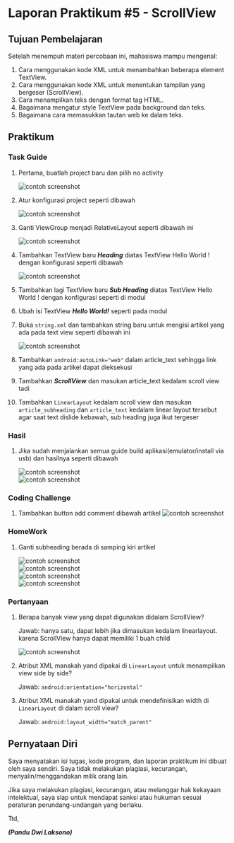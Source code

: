 # Laporan Praktikum #5 - ScrollView

## Tujuan Pembelajaran

Setelah menempuh materi percobaan ini, mahasiswa mampu mengenal:
1. Cara menggunakan kode XML untuk menambahkan beberapa element TextView.
2. Cara menggunakan kode XML untuk menentukan tampilan yang bergeser (ScrollView). 
3. Cara menampilkan teks dengan format tag HTML.
4. Bagaimana mengatur style TextView pada background dan teks.
5. Bagaimana cara memasukkan tautan web ke dalam teks.

## Praktikum

### Task Guide

1. Pertama, buatlah project baru dan pilih no activity

   ![contoh screenshot](img/1.png)<br>

2. Atur konfigurasi project seperti dibawah

   ![contoh screenshot](img/2.png)<br>

2. Ganti ViewGroup menjadi RelativeLayout seperti dibawah ini
   
   ![contoh screenshot](img/3.png)<br>

3. Tambahkan TextView baru ***Heading*** diatas TextView Hello World ! dengan konfigurasi seperti dibawah

   ![contoh screenshot](img/4.png)<br>

4. Tambahkan lagi TextView baru ***Sub Heading*** diatas TextView Hello World ! dengan konfigurasi seperti di modul
5. Ubah isi TextView ***Hello World!*** seperti pada modul
6. Buka ```string.xml``` dan tambahkan string baru untuk mengisi artikel yang ada pada text view seperti dibawah ini

   ![contoh screenshot](img/5.png)<br>

7. Tambahkan ```android:autoLink="web"``` dalam article_text sehingga link yang ada pada artikel dapat dieksekusi
8. Tambahkan ***ScrollView*** dan masukan article_text kedalam scroll view tadi
9. Tambahkan ```LinearLayout``` kedalam scroll view dan masukan ```article_subheading``` dan ```article_text``` kedalam linear layout tersebut agar saat text dislide kebawah, sub heading juga ikut tergeser

### Hasil

1. Jika sudah menjalankan semua guide build aplikasi(emulator/install via usb) dan hasilnya seperti dibawah

   ![contoh screenshot](img/hasil1.jpg)<br>
   ![contoh screenshot](img/hasil2.jpg)<br>

### Coding Challenge
1. Tambahkan button add comment dibawah artikel
   ![contoh screenshot](img/6.png)<br>

### HomeWork
1. Ganti subheading berada di samping kiri artikel

   ![contoh screenshot](img/7.png)<br>
   ![contoh screenshot](img/hasil3.jpg)<br>
   ![contoh screenshot](img/hasil4.jpg)<br>
   ![contoh screenshot](img/hasil5.jpg)<br>

### Pertanyaan
1. Berapa banyak view yang dapat digunakan didalam ScrollView?

   Jawab: hanya satu, dapat lebih jika dimasukan kedalam linearlayout. karena ScrollView hanya dapat memiliki 1 buah child

   ![contoh screenshot](img/8.png)<br>

2. Atribut XML manakah yand dipakai di ```LinearLayout``` untuk menampilkan view side by side?

   Jawab: ```android:orientation="horizontal"```

3. Atribut XML manakah yand dipakai untuk mendefinisikan width di ```LinearLayout``` di dalam scroll view?

   Jawab: ```android:layout_width="match_parent"```

## Pernyataan Diri

Saya menyatakan isi tugas, kode program, dan laporan praktikum ini dibuat oleh saya sendiri. Saya tidak melakukan plagiasi, kecurangan, menyalin/menggandakan milik orang lain.

Jika saya melakukan plagiasi, kecurangan, atau melanggar hak kekayaan intelektual, saya siap untuk mendapat sanksi atau hukuman sesuai peraturan perundang-undangan yang berlaku.

Ttd,

***(Pandu Dwi Laksono)***